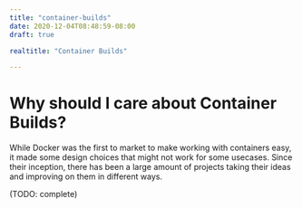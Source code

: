 ```yaml
---
title: "container-builds"
date: 2020-12-04T08:48:59-08:00
draft: true

realtitle: "Container Builds"

---
```



# Why should I care about Container Builds?

While Docker was the first to market to make working with containers easy, it made some design choices that might not work for some usecases. Since their inception, there has been a large amount of projects taking their ideas and improving on them in different ways. 


(TODO: complete)